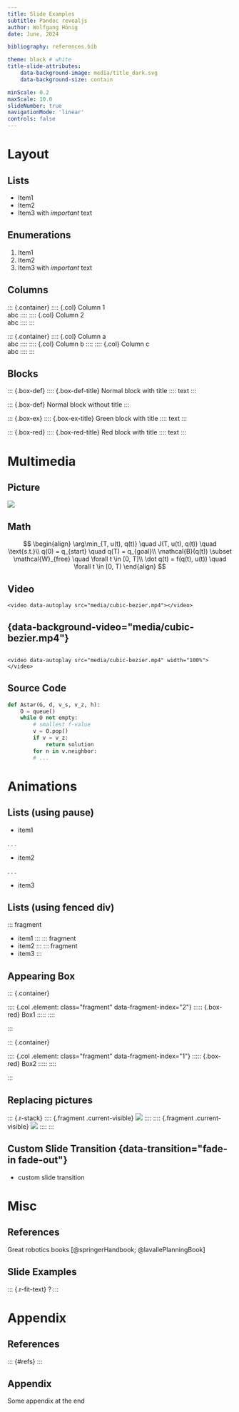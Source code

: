 ```yaml
---
title: Slide Examples
subtitle: Pandoc revealjs
author: Wolfgang Hönig
date: June, 2024

bibliography: references.bib

theme: black # white
title-slide-attributes:
    data-background-image: media/title_dark.svg
    data-background-size: contain

minScale: 0.2
maxScale: 10.0
slideNumber: true
navigationMode: 'linear'
controls: false
---
```


# Layout

## Lists

- Item1
- Item2
- Item3 with *important* text

## Enumerations

1. Item1
2. Item2
3. Item3 with *important* text

## Columns

::: {.container}
:::: {.col}
Column 1  
abc
::::
:::: {.col}
Column 2  
abc
::::
:::


::: {.container}
:::: {.col}
Column a  
abc
::::
:::: {.col}
Column b
::::
:::: {.col}
Column c  
abc
::::
:::

## Blocks

::: {.box-def}
:::: {.box-def-title}
Normal block with title
::::
text
:::

::: {.box-def}
Normal block without title
:::

::: {.box-ex}
:::: {.box-ex-title}
Green block with title
::::
text
:::

::: {.box-red}
:::: {.box-red-title}
Red block with title
::::
text
:::

# Multimedia

## Picture

![](media/robotics.svg)

## Math

$$
\begin{align}
\arg\min_{T, u(t), q(t)} \quad J(T, u(t), q(t)) \quad \text{s.t.}\\
q(0) = q_{start} \quad q(T) = q_{goal}\\
\mathcal{B}(q(t)) \subset \mathcal{W}_{free} \quad \forall t \in [0, T]\\
\dot q(t) = f(q(t), u(t)) \quad \forall t \in [0, T)
\end{align}
$$

## Video

```{=html}
<video data-autoplay src="media/cubic-bezier.mp4"></video>
```

<!-- Full screen video (Version 1)-->
## {data-background-video="media/cubic-bezier.mp4"}
<!-- Full screen video (Version 2)-->
## 

```{=html}
<video data-autoplay src="media/cubic-bezier.mp4" width="100%"></video>
```
## Source Code

```python
def Astar(G, d, v_s, v_z, h):
    O = queue()
    while O not empty:
        # smallest f-value
        v = O.pop()
        if v = v_z:
            return solution
        for n in v.neighbor:
        # ...
```

# Animations



## Lists (using pause)

- item1

. . .

- item2

. . .

- item3

## Lists (using fenced div)

::: fragment
- item1
:::
::: fragment
- item2
:::
::: fragment
- item3
:::

## Appearing Box

::: {.container}

:::: {.col .element: class="fragment" data-fragment-index="2"}
::::: {.box-red}
Box1
:::::
::::

:::

::: {.container}

:::: {.col .element: class="fragment" data-fragment-index="1"}
::::: {.box-red}
Box2
:::::
::::

:::

## Replacing pictures

<!-- https://stackoverflow.com/questions/23608762/replace-image-in-reveal-js -->

::: {.r-stack}
:::: {.fragment .current-visible}
![](media/robotics.svg)
::::
:::: {.fragment .current-visible}
![](media/robotics.svg)
::::
:::

## Custom Slide Transition {data-transition="fade-in fade-out"}

- custom slide transition

# Misc

## References

Great robotics books [@springerHandbook; @lavallePlanningBook]

## Slide Examples

::: {.r-fit-text}
?
:::

# Appendix

## References

::: {#refs}
:::

## Appendix

Some appendix at the end